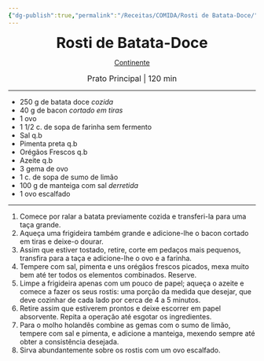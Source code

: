 ```yaml
---
{"dg-publish":true,"permalink":"/Receitas/COMIDA/Rosti de Batata-Doce/","title":"Rosti de Batata-Doce","tags":["👁️‍🗨️Por Testar"]}
---
```


<div style="text-align: center;"> <span style="font-size: 30px;"><b>Rosti de Batata-Doce</b></span> </div>

<span class="center"> <center> [Continente](https://feed.continente.pt/receitas/rosti-batata-doce) </center></span>

<div style="text-align: center;"> <span style="font-size: 16px;">  Prato Principal | 120 min </span> </div>

---
- 250 g de batata doce *cozida*
- 40 g de bacon *cortado em tiras*
- 1 ovo
- 1 1/2 c. de sopa de farinha sem fermento
- Sal q.b
- Pimenta preta q.b
- Orégãos Frescos q.b
- Azeite q.b
- 3 gema de ovo
- 1 c. de sopa de sumo de limão
- 100 g de manteiga com sal *derretida*
- 1 ovo escalfado
---
1. Comece por ralar a batata previamente cozida e transferi-la para uma taça grande.
2. Aqueça uma frigideira também grande e adicione-lhe o bacon cortado em tiras e deixe-o dourar.
3. Assim que estiver tostado, retire, corte em pedaços mais pequenos, transfira para a taça e adicione-lhe o ovo e a farinha.
4. Tempere com sal, pimenta e uns orégãos frescos picados, mexa muito bem até ter todos os elementos combinados. Reserve.
5. Limpe a frigideira apenas com um pouco de papel; aqueça o azeite e comece a fazer os seus rostis: uma porção da medida que desejar, que deve cozinhar de cada lado por cerca de 4 a 5 minutos.
6. Retire assim que estiverem prontos e deixe escorrer em papel absorvente. Repita a operação até esgotar os ingredientes.
7. Para o molho holandês combine as gemas com o sumo de limão, tempere com sal e pimenta, e adicione a manteiga, mexendo sempre até obter a consistência desejada.
8. Sirva abundantemente sobre os rostis com um ovo escalfado.